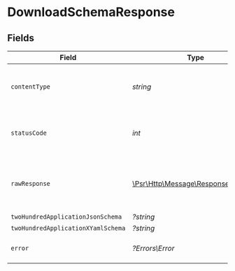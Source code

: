 # DownloadSchemaResponse


## Fields

| Field                                                                                                        | Type                                                                                                         | Required                                                                                                     | Description                                                                                                  |
| ------------------------------------------------------------------------------------------------------------ | ------------------------------------------------------------------------------------------------------------ | ------------------------------------------------------------------------------------------------------------ | ------------------------------------------------------------------------------------------------------------ |
| `contentType`                                                                                                | *string*                                                                                                     | :heavy_check_mark:                                                                                           | HTTP response content type for this operation                                                                |
| `statusCode`                                                                                                 | *int*                                                                                                        | :heavy_check_mark:                                                                                           | HTTP response status code for this operation                                                                 |
| `rawResponse`                                                                                                | [\Psr\Http\Message\ResponseInterface](https://www.php-fig.org/psr/psr-7/#33-psrhttpmessageresponseinterface) | :heavy_check_mark:                                                                                           | Raw HTTP response; suitable for custom response parsing                                                      |
| `twoHundredApplicationJsonSchema`                                                                            | *?string*                                                                                                    | :heavy_minus_sign:                                                                                           | OK                                                                                                           |
| `twoHundredApplicationXYamlSchema`                                                                           | *?string*                                                                                                    | :heavy_minus_sign:                                                                                           | OK                                                                                                           |
| `error`                                                                                                      | *?Errors\Error*                                                                                              | :heavy_minus_sign:                                                                                           | Default error response                                                                                       |